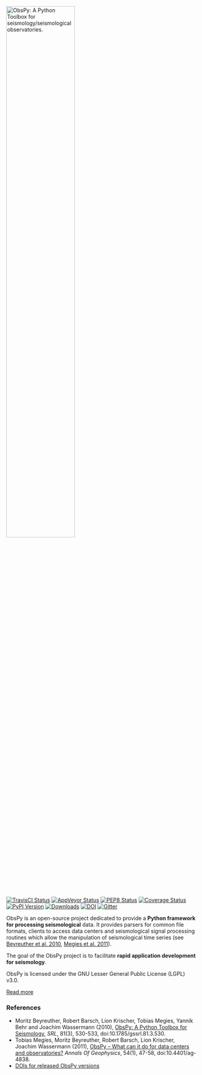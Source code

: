 <img alt="ObsPy: A Python Toolbox for seismology/seismological observatories." class="right" style="width: 60%" src="https://raw.github.com/obspy/website/master/logo/obspy_logo_full_highres.png" />

[![TravisCI Status](https://travis-ci.org/obspy/obspy.svg?branch=master)](https://travis-ci.org/obspy/obspy)
[![AppVeyor Status](https://ci.appveyor.com/api/projects/status/xqrbaj9phjm6l2vw/branch/master?svg=true)](https://ci.appveyor.com/project/obspy/obspy)
[![PEP8 Status](http://docs.obspy.org/master/_images/pep8.svg)](http://pep8.obspy.org)
[![Coverage Status](https://img.shields.io/coveralls/obspy/obspy.svg)](https://coveralls.io/r/obspy/obspy?branch=master)
[![PyPI Version](https://pypip.in/v/obspy/badge.svg?style=flat)](https://crate.io/packages/obspy/)
[![Downloads](https://pypip.in/d/obspy/badge.svg?style=flat)](https://crate.io/packages/obspy/)
[![DOI](https://zenodo.org/badge/doi/10.5281/zenodo.10648.svg)](http://dx.doi.org/10.5281/zenodo.10648)
[![Gitter](https://badges.gitter.im/JoinChat.svg)](https://gitter.im/obspy/obspy?utm_source=badge&utm_medium=badge&utm_campaign=pr-badge&utm_content=badge)


ObsPy is an open-source project dedicated to provide a **Python framework for processing seismological** data. It provides parsers for common file formats, clients to access data centers and seismological signal processing routines which allow the manipulation of seismological time series (see [Beyreuther et al. 2010](http://www.seismosoc.org/publications/SRL/SRL_81/srl_81-3_es/), [Megies et al. 2011](http://www.annalsofgeophysics.eu/index.php/annals/article/view/4838)).

The goal of the ObsPy project is to facilitate **rapid application development for seismology**.

ObsPy is licensed under the GNU Lesser General Public License (LGPL) v3.0.

[Read more](https://github.com/obspy/obspy/wiki)

### References

  * Moritz Beyreuther, Robert Barsch, Lion Krischer, Tobias Megies, Yannik Behr and Joachim Wassermann (2010), [ObsPy: A Python Toolbox for Seismology](http://www.seismosoc.org/publications/SRL/SRL_81/srl_81-3_es/), _SRL_, 81(3), 530-533,  doi:10.1785/gssrl.81.3.530.
  * Tobias Megies, Moritz Beyreuther, Robert Barsch, Lion Krischer, Joachim Wassermann (2011), [ObsPy – What can it do for data centers and observatories?](http://www.annalsofgeophysics.eu/index.php/annals/article/view/4838) _Annals Of Geophysics_, 54(1), 47-58, doi:10.4401/ag-4838.
  * [DOIs for released ObsPy versions](https://zenodo.org/search?ln=en&p=obspy&action_search=)
